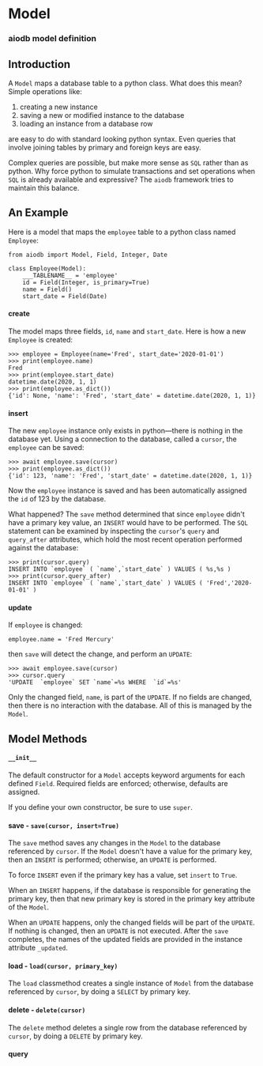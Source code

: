 # Model
### aiodb model definition

## Introduction

A `Model` maps a database table to a python class.
What does this mean?
Simple operations like:
1. creating a new instance
2. saving a new or modified instance to the database
3. loading an instance from a database row

are easy to do with standard looking python syntax.
Even queries that involve joining tables by
primary and foreign keys are easy.

Complex queries are possible, but make more sense as
`SQL` rather than as python.
Why force python to simulate
transactions and set operations
when `SQL` is already
available and expressive? The `aiodb` framework
tries to maintain this balance.

## An Example

Here is a model that maps the `employee` table to a
python class named `Employee`:

```
from aiodb import Model, Field, Integer, Date

class Employee(Model):
    ___TABLENAME__ = 'employee'
    id = Field(Integer, is_primary=True)
    name = Field()
    start_date = Field(Date)
```

#### create

The model maps three fields, `id`, `name` and `start_date`.
Here is how a new `Employee` is created:

```
>>> employee = Employee(name='Fred', start_date='2020-01-01')
>>> print(employee.name)
Fred
>>> print(employee.start_date)
datetime.date(2020, 1, 1)
>>> print(employee.as_dict())
{'id': None, 'name': 'Fred', 'start_date' = datetime.date(2020, 1, 1)}
```

#### insert

The new `employee` instance only exists in python&mdash;there is
nothing in the database yet.
Using a connection to the database, called a `cursor`,
the `employee` can be saved:

```
>>> await employee.save(cursor)
>>> print(employee.as_dict())
{'id': 123, 'name': 'Fred', 'start_date' = datetime.date(2020, 1, 1)}
```

Now the `employee` instance is saved and has
been automatically assigned the `id` of 123 by the database.

What happened? The `save` method determined that since
`employee` didn't have a primary key value,
an `INSERT` would have to be performed.
The `SQL` statement can be examined by inspecting the `cursor`'s
`query` and `query_after` attributes, which hold the most recent
operation performed against the database:

```
>>> print(cursor.query)
INSERT INTO `employee` ( `name`,`start_date` ) VALUES ( %s,%s )
>>> print(cursor.query_after)
INSERT INTO `employee` ( `name`,`start_date` ) VALUES ( 'Fred','2020-01-01' )
```

#### update

If `employee` is changed:

```
employee.name = 'Fred Mercury'
```

then `save` will detect the change, and perform an `UPDATE`:

```
>>> await employee.save(cursor)
>>> cursor.query
'UPDATE  `employee` SET `name`=%s WHERE  `id`=%s'
```

Only the changed field, `name`, is part of the `UPDATE`.
If no fields are changed, then there is no interaction with the database.
All of this is managed by the `Model`.

## Model Methods

#### `__init__`

The default constructor for a `Model` accepts keyword arguments
for each defined `Field`.
Required fields are enforced; otherwise, defaults are assigned.

If you define your own constructor, be sure to use `super`.

#### save - `save(cursor, insert=True)`

The `save` method saves any changes in the `Model` to the database
referenced by `cursor`.
If the `Model` doesn't have a value for the primary key,
then an `INSERT` is performed; otherwise, an `UPDATE` is performed.

To force `INSERT` even if the primary key has a value,
set `insert` to `True`.

When an `INSERT` happens, if the database is responsible for
generating the primary key, then that new primary key is stored in the
primary key attribute of the `Model`.

When an `UPDATE` happens, only the changed fields will be
part of the `UPDATE`.
If nothing is changed, then an `UPDATE` is not executed.
After the `save` completes,
the names of the updated fields are provided
in the instance attribute `_updated`.

#### load - `load(cursor, primary_key)`

The `load` classmethod creates a single instance of `Model` from the database
referenced by `cursor`, by doing a `SELECT` by primary key.

#### delete - `delete(cursor)`

The `delete` method deletes a single row from the database
referenced by `cursor`, by doing a `DELETE` by primary key.

#### query
